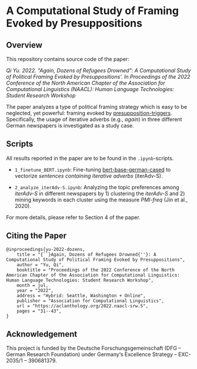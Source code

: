 # A Computational Study of Framing Evoked by Presuppositions

## Overview

This repository contains source code of the paper:

*Qi Yu. 2022. "Again, Dozens of Refugees Drowned": A Computational Study of Political Framing Evoked by Presuppositions'. In Proceedings of the 2022 Conference of the North American Chapter of the Association for Computational Linguistics (NAACL): Human Language Technologies: Student Research Workshop*

The paper analyzes a type of political framing strategy which is easy to be neglected, yet powerful: 
framing evoked by [presupposition-triggers](https://plato.stanford.edu/entries/presupposition/#Aca). 
Specifically, the usage of iterative adverbs (e.g., *again*) in three different German newspapers is investigated as a study case. 

## Scripts
All results reported in the paper are to be found in the ```.ipynb```-scripts. 

- ```1_finetune_BERT.ipynb```: Fine-tuning [bert-base-german-cased](https://huggingface.co/bert-base-german-cased) to vectorize *sentences containing iterative adverbs* (iterAdv-S).
  
- ```2_analyze_iterAdv-S.ipynb```: Analyzing the topic preferences among *iterAdv-S* in different newspapers by 1) clustering the *iterAdv-S* 
  and 2) mining keywords in each cluster using the measure *PMI-freq* (Jin et al., 2020).

For more details, please refer to Section 4 of the paper.


## Citing the Paper
```
@inproceedings{yu-2022-dozens,
    title = "{``}Again, Dozens of Refugees Drowned{''}: A Computational Study of Political Framing Evoked by Presuppositions",
    author = "Yu, Qi",
    booktitle = "Proceedings of the 2022 Conference of the North American Chapter of the Association for Computational Linguistics: Human Language Technologies: Student Research Workshop",
    month = jul,
    year = "2022",
    address = "Hybrid: Seattle, Washington + Online",
    publisher = "Association for Computational Linguistics",
    url = "https://aclanthology.org/2022.naacl-srw.5",
    pages = "31--43",
}
```

## Acknowledgement
This project is funded by the Deutsche Forschungsgemeinschaft (DFG – German Research Foundation) under Germany‘s Excellence Strategy – EXC-2035/1 – 390681379.